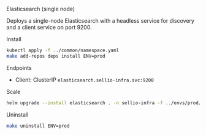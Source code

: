 Elasticsearch (single node)

Deploys a single-node Elasticsearch with a headless service for discovery and a client service on port 9200.

Install

```bash
kubectl apply -f ../common/namespace.yaml
make add-repos deps install ENV=prod
```

Endpoints

- Client: ClusterIP `elasticsearch.sellio-infra.svc:9200`

Scale

```bash
helm upgrade --install elasticsearch . -n sellio-infra -f ../envs/prod/values-elasticsearch.yaml --set replicas=1
```

Uninstall

```bash
make uninstall ENV=prod
```


